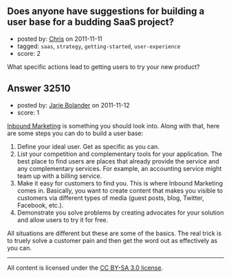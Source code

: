 ## Does anyone have suggestions for building a user base for a budding SaaS project?

- posted by: [Chris](https://stackexchange.com/users/-1/14356-chris) on 2011-11-11
- tagged: `saas`, `strategy`, `getting-started`, `user-experience`
- score: 2

What specific actions lead to getting users to try your new product?


## Answer 32510

- posted by: [Jarie Bolander](https://stackexchange.com/users/-1/585-jarie-bolander) on 2011-11-12
- score: 1

[Inbound Marketing](http://blog.hubspot.com/blog/tabid/6307/bid/4416/Inbound-Marketing-the-Next-Phase-of-Marketing-on-the-Web.aspx) is something you should look into. Along with that, here are some steps you can do to build a user base:

1. Define your ideal user. Get as specific as you can.
2. List your competition and complementary tools for your application. The best place to find users are places that already provide the service and any complementary services. For example, an accounting service might team up with a billing service.
3. Make it easy for customers to find you. This is where Inbound Marketing comes in. Basically, you want to create content that makes you visible to customers via different types of media (guest posts, blog, Twitter, Facebook, etc.).
4. Demonstrate you solve problems by creating advocates for your solution and allow users to try it for free.

All situations are different but these are some of the basics. The real trick is to truely solve a customer pain and then get the word out as effectively as you can.



---

All content is licensed under the [CC BY-SA 3.0 license](https://creativecommons.org/licenses/by-sa/3.0/).
